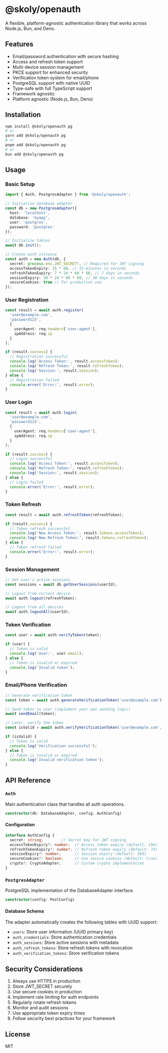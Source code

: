 # @skoly/openauth

A flexible, platform-agnostic authentication library that works across Node.js, Bun, and Deno.

## Features

- Email/password authentication with secure hashing
- Access and refresh token support
- Multi-device session management
- PKCE support for enhanced security
- Verification token system for email/phone
- PostgreSQL support with native UUID
- Type-safe with full TypeScript support
- Framework agnostic
- Platform agnostic (Node.js, Bun, Deno)

## Installation

```bash
npm install @skoly/openauth pg
# or
yarn add @skoly/openauth pg
# or
pnpm add @skoly/openauth pg
# or
bun add @skoly/openauth pg
```

## Usage

### Basic Setup

```typescript
import { Auth, PostgresAdapter } from '@skoly/openauth';

// Initialize database adapter
const db = new PostgresAdapter({
  host: 'localhost',
  database: 'myapp',
  user: 'postgres',
  password: 'postgres'
});

// Initialize tables
await db.init();

// Create auth instance
const auth = new Auth(db, {
  secret: process.env.JWT_SECRET!, // Required for JWT signing
  accessTokenExpiry: 15 * 60, // 15 minutes in seconds
  refreshTokenExpiry: 7 * 24 * 60 * 60, // 7 days in seconds
  sessionExpiry: 30 * 24 * 60 * 60, // 30 days in seconds
  secureCookies: true // For production use
});
```

### User Registration

```typescript
const result = await auth.register(
  'user@example.com',
  'password123',
  {
    userAgent: req.headers['user-agent'],
    ipAddress: req.ip
  }
);

if (result.success) {
  // Registration successful
  console.log('Access Token:', result.accessToken);
  console.log('Refresh Token:', result.refreshToken);
  console.log('Session:', result.session);
} else {
  // Registration failed
  console.error('Error:', result.error);
}
```

### User Login

```typescript
const result = await auth.login(
  'user@example.com',
  'password123',
  {
    userAgent: req.headers['user-agent'],
    ipAddress: req.ip
  }
);

if (result.success) {
  // Login successful
  console.log('Access Token:', result.accessToken);
  console.log('Refresh Token:', result.refreshToken);
  console.log('Session:', result.session);
} else {
  // Login failed
  console.error('Error:', result.error);
}
```

### Token Refresh

```typescript
const result = await auth.refreshToken(refreshToken);

if (result.success) {
  // Token refresh successful
  console.log('New Access Token:', result.tokens.accessToken);
  console.log('New Refresh Token:', result.tokens.refreshToken);
} else {
  // Token refresh failed
  console.error('Error:', result.error);
}
```

### Session Management

```typescript
// Get user's active sessions
const sessions = await db.getUserSessions(userId);

// Logout from current device
await auth.logout(refreshToken);

// Logout from all devices
await auth.logoutAll(userId);
```

### Token Verification

```typescript
const user = await auth.verifyToken(token);

if (user) {
  // Token is valid
  console.log('User:', user.email);
} else {
  // Token is invalid or expired
  console.log('Invalid token');
}
```

### Email/Phone Verification

```typescript
// Generate verification token
const token = await auth.generateVerificationToken('user@example.com');

// Send token to user (implement your own sending logic)
await sendEmail(token);

// Later, verify the token
const isValid = await auth.verifyVerificationToken('user@example.com', token);

if (isValid) {
  // Token is valid
  console.log('Verification successful');
} else {
  // Token is invalid or expired
  console.log('Invalid verification token');
}
```

## API Reference

### `Auth`

Main authentication class that handles all auth operations.

```typescript
constructor(db: DatabaseAdapter, config: AuthConfig)
```

#### Configuration

```typescript
interface AuthConfig {
  secret: string;        // Secret key for JWT signing
  accessTokenExpiry?: number;  // Access token expiry (default: 15m)
  refreshTokenExpiry?: number; // Refresh token expiry (default: 7d)
  sessionExpiry?: number;      // Session expiry (default: 30d)
  secureCookies?: boolean;     // Use secure cookies (default: true)
  crypto?: CryptoAdapter;      // Custom crypto implementation
}
```

### `PostgresAdapter`

PostgreSQL implementation of the DatabaseAdapter interface.

```typescript
constructor(config: PoolConfig)
```

#### Database Schema

The adapter automatically creates the following tables with UUID support:

- `users`: Store user information (UUID primary key)
- `auth_credentials`: Store authentication credentials
- `auth_sessions`: Store active sessions with metadata
- `auth_refresh_tokens`: Store refresh tokens with revocation
- `auth_verification_tokens`: Store verification tokens

## Security Considerations

1. Always use HTTPS in production
2. Store JWT_SECRET securely
3. Use secure cookies in production
4. Implement rate limiting for auth endpoints
5. Regularly rotate refresh tokens
6. Monitor and audit sessions
7. Use appropriate token expiry times
8. Follow security best practices for your framework

## License

MIT
